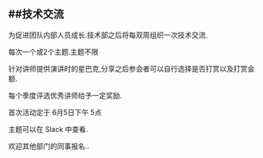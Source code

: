 ##技术交流
---
为促进团队内部人员成长.技术部之后将每双周组织一次技术交流.

每次一个或2个主题.主题不限

针对讲师提供演讲时的星巴克,分享之后参会者可以自行选择是否打赏以及打赏金额.

每个季度评选优秀讲师给予一定奖励.

首次活动定于 6月5日下午 5点

主题可以在 Slack 中查看.

欢迎其他部门的同事报名..